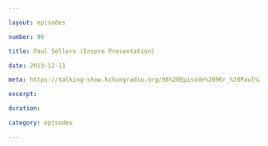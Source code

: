 ```yaml
---

layout: episodes

number: 96

title: Paul Sellers (Encore Presentation)

date: 2013-12-11

meta: https://talking-show.kchungradio.org/96%20Episode%2096r_%20Paul%20Sellers.mp3

excerpt:

duration:

category: episodes

---
```

